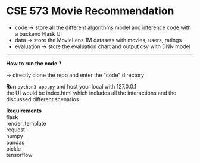 # CSE 573 Movie Recommendation

- code
  -> store all the different algorithms model and inference code with a backend Flask UI
- data
  -> store the MovieLens 1M datasets with movies, users, ratings
- evaluation
  -> store the evaluation chart and output csv with DNN model

***
**How to run the code ?**

-> directly clone the repo and enter the "code" directory

**Run** `python3 app.py` and host your local with 127.0.0.1
<br>the UI would be index.html which includes all the interactions and the discussed different scenarios

**Requirements**
<br>
flask<br>
render_template<br>
request<br>
numpy<br>
pandas<br>
pickle<br>
tensorflow<br>
